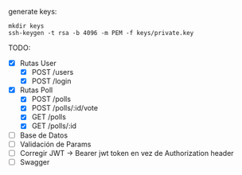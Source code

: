 generate keys:

```
mkdir keys
ssh-keygen -t rsa -b 4096 -m PEM -f keys/private.key
```

TODO:

- [x] Rutas User
  - [x] POST /users
  - [x] POST /login
- [x] Rutas Poll
  - [x] POST /polls
  - [x] POST /polls/:id/vote
  - [x] GET /polls
  - [x] GET /polls/:id
- [ ] Base de Datos
- [ ] Validación de Params
- [ ] Corregir JWT -> Bearer jwt token en vez de Authorization header
- [ ] Swagger
